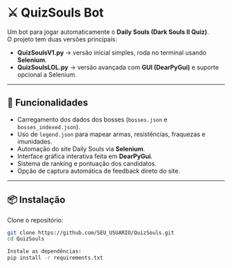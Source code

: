 # ⚔️ QuizSouls Bot  

Um bot para jogar automaticamente o **Daily Souls (Dark Souls II Quiz)**.  
O projeto tem duas versões principais:  

- **QuizSoulsV1.py** → versão inicial simples, roda no terminal usando **Selenium**.  
- **QuizSoulsLOL.py** → versão avançada com **GUI (DearPyGui)** e suporte opcional a Selenium.  

---

## 🚀 Funcionalidades
- Carregamento dos dados dos bosses (`bosses.json` e `bosses_indexed.json`).  
- Uso de `legend.json` para mapear armas, resistências, fraquezas e imunidades.  
- Automação do site Daily Souls via **Selenium**.  
- Interface gráfica interativa feita em **DearPyGui**.  
- Sistema de ranking e pontuação dos candidatos.  
- Opção de captura automática de feedback direto do site.  

---

## 📦 Instalação

Clone o repositório:
```bash
git clone https://github.com/SEU_USUARIO/QuizSouls.git
cd QuizSouls

Instale as dependências:
pip install -r requirements.txt
